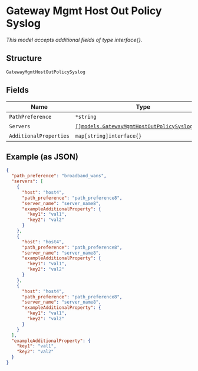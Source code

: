 
# Gateway Mgmt Host Out Policy Syslog

*This model accepts additional fields of type interface{}.*

## Structure

`GatewayMgmtHostOutPolicySyslog`

## Fields

| Name | Type | Tags | Description |
|  --- | --- | --- | --- |
| `PathPreference` | `*string` | Optional | - |
| `Servers` | [`[]models.GatewayMgmtHostOutPolicySyslogServer`](../../doc/models/gateway-mgmt-host-out-policy-syslog-server.md) | Optional | - |
| `AdditionalProperties` | `map[string]interface{}` | Optional | - |

## Example (as JSON)

```json
{
  "path_preference": "broadband_wans",
  "servers": [
    {
      "host": "host4",
      "path_preference": "path_preference8",
      "server_name": "server_name8",
      "exampleAdditionalProperty": {
        "key1": "val1",
        "key2": "val2"
      }
    },
    {
      "host": "host4",
      "path_preference": "path_preference8",
      "server_name": "server_name8",
      "exampleAdditionalProperty": {
        "key1": "val1",
        "key2": "val2"
      }
    },
    {
      "host": "host4",
      "path_preference": "path_preference8",
      "server_name": "server_name8",
      "exampleAdditionalProperty": {
        "key1": "val1",
        "key2": "val2"
      }
    }
  ],
  "exampleAdditionalProperty": {
    "key1": "val1",
    "key2": "val2"
  }
}
```


